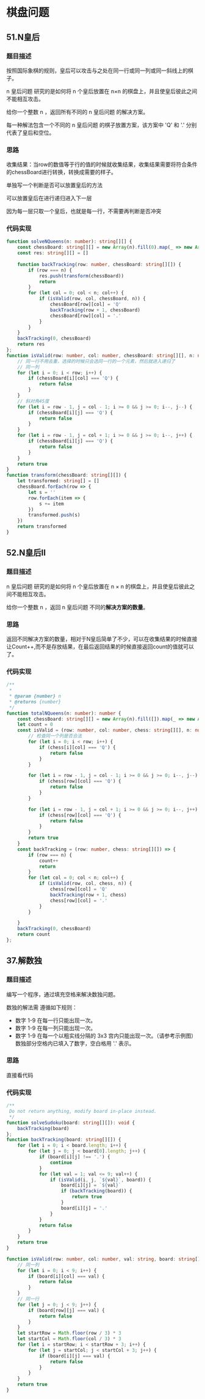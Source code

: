# 棋盘问题
## 51.N皇后

### 题目描述

按照国际象棋的规则，皇后可以攻击与之处在同一行或同一列或同一斜线上的棋子。

n 皇后问题 研究的是如何将 n 个皇后放置在 n×n 的棋盘上，并且使皇后彼此之间不能相互攻击。

给你一个整数 n ，返回所有不同的 n 皇后问题 的解决方案。

每一种解法包含一个不同的 n 皇后问题 的棋子放置方案，该方案中 'Q' 和 '.' 分别代表了皇后和空位。

### 思路

收集结果：当row的数值等于行的值的时候就收集结果，收集结果需要将符合条件的chessBoard进行转换，转换成需要的样子。

单独写一个判断是否可以放置皇后的方法

可以放置皇后在进行递归进入下一层

因为每一层只取一个皇后，也就是每一行，不需要再判断是否冲突

### 代码实现

```ts
function solveNQueens(n: number): string[][] {
    const chessBoard: string[][] = new Array(n).fill(0).map(_ => new Array(n).fill('.'))
    const res: string[][] = []
    
    function backTracking(row: number, chessBoard: string[][]) {
        if (row === n) {
            res.push(transform(chessBoard))
            return
        }
        for (let col = 0; col < n; col++) {
            if (isValid(row, col, chessBoard, n)) {
                chessBoard[row][col] = 'Q'
                backTracking(row + 1, chessBoard)
                chessBoard[row][col] = '.'
            }
        }
    }
    backTracking(0, chessBoard)
    return res
};
function isValid(row: number, col: number, chessBoard: string[][], n: number): boolean {
    // 同一行不用去重，选择的时候只会选同一行的一个元素，然后就进入递归了
    // 同一列
    for (let i = 0; i < row; i++) {
        if (chessBoard[i][col] === 'Q') {
            return false
        }
    }
    // 斜对角45度
    for (let i = row - 1, j = col - 1; i >= 0 && j >= 0; i--, j--) {
        if (chessBoard[i][j] === 'Q') {
            return false
        }
    }
    for (let i = row - 1, j = col + 1; i >= 0 && j >= 0; i--, j++) {
        if (chessBoard[i][j] === 'Q') {
            return false
        }
    }
    return true
}
function transform(chessBoard: string[][]) {
    let transformed: string[] = []
    chessBoard.forEach(row => {
        let s = ''
        row.forEach(item => {
            s += item
        })
        transformed.push(s)
    })
    return transformed
}
```



## 52.N皇后Ⅱ

### 题目描述

n 皇后问题 研究的是如何将 n 个皇后放置在 n × n 的棋盘上，并且使皇后彼此之间不能相互攻击。

给你一个整数 n ，返回 n 皇后问题 不同的**解决方案的数量**。

### 思路

返回不同解决方案的数量，相对于N皇后简单了不少，可以在收集结果的时候直接让Count++,而不是存放结果，在最后返回结果的时候直接返回count的值就可以了。

### 代码实现

```ts
/**
 * 
 * @param {number} n
 * @returns {number} 
 */
function totalNQueens(n: number): number {
    const chessBoard: string[][] = new Array(n).fill([]).map(_ => new Array(n).fill('.'))
    let count = 0
    const isValid = (row: number, col: number, chess: string[][], n: number): boolean => {
        // 检查同一个列是否合法
        for (let i = 0; i < row; i++) {
            if (chess[i][col] === 'Q') {
                return false
            }
        }

        for (let i = row - 1, j = col - 1; i >= 0 && j >= 0; i--, j--) {
            if (chess[row][col] === 'Q') {
                return false
            }
        }

        for (let i = row - 1, j = col + 1; i >= 0 && j >= 0; i--, j++) {
            if (chess[row][col] === 'Q') {
                return false
            }
        }
        return true
    }
    const backTracking = (row: number, chess: string[][]) => {
        if (row === n) {
            count++
            return
        }
        for (let col = 0; col < n; col++) {
            if (isValid(row, col, chess, n)) {
                chess[row][col] = 'Q'
                backTracking(row + 1, chess)
                chess[row][col] = '.'
            }
        }

    }
    backTracking(0, chessBoard)
    return count
};

```

## 37.解数独

### 题目描述

编写一个程序，通过填充空格来解决数独问题。

数独的解法需 遵循如下规则：

- 数字 1-9 在每一行只能出现一次。
- 数字 1-9 在每一列只能出现一次。
- 数字 1-9 在每一个以粗实线分隔的 3x3 宫内只能出现一次。（请参考示例图）
  数独部分空格内已填入了数字，空白格用 '.' 表示。

### 思路

直接看代码

### 代码实现

```ts
/**
 Do not return anything, modify board in-place instead.
 */
function solveSudoku(board: string[][]): void {
    backTracking(board)
};
function backTracking(board: string[][]) {
    for (let i = 0; i < board.length; i++) {
        for (let j = 0; j < board[0].length; j++) {
            if (board[i][j] !== '.') {
                continue
            }
            for (let val = 1; val <= 9; val++) {
                if (isValid(i, j, `${val}`, board)) {
                    board[i][j] = `${val}`
                    if (backTracking(board)) {
                        return true
                    }
                    board[i][j] = '.'
                }
            }
            return false
        }
    }
    return true
}

function isValid(row: number, col: number, val: string, board: string[][]) {
    // 同一列
    for (let i = 0; i < 9; i++) {
        if (board[i][col] === val) {
            return false
        }
    }
    // 同一行
    for (let j = 0; j < 9; j++) {
        if (board[row][j] === val) {
            return false
        }
    }
    let startRow = Math.floor(row / 3) * 3
    let startCol = Math.floor(col / 3) * 3
    for (let i = startRow; i < startRow + 3; i++) {
        for (let j = startCol; j < startCol + 3; j++) {
            if (board[i][j] === val) {
                return false
            }
        }
    }
    return true
}
```
